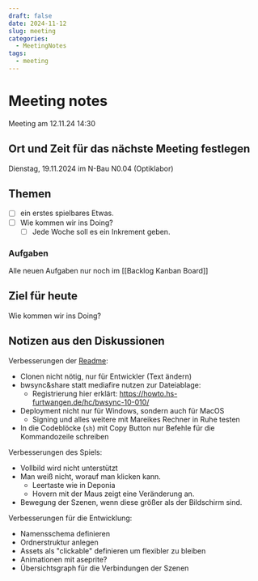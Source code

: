 ```yaml
---
draft: false
date: 2024-11-12
slug: meeting
categories:
  - MeetingNotes
tags:
  - meeting
---
```



# Meeting notes

Meeting am 12.11.24 14:30


## Ort und Zeit für das nächste Meeting festlegen

Dienstag, 19.11.2024 im N-Bau N0.04 (Optiklabor)

## Themen
- [ ] ein erstes spielbares Etwas.
- [ ] Wie kommen wir ins Doing?
	- [ ] Jede Woche soll es ein Inkrement geben.

### Aufgaben

Alle neuen Aufgaben nur noch im [[Backlog Kanban Board]]

## Ziel für heute
Wie kommen wir ins Doing?
## Notizen aus den Diskussionen

Verbesserungen der [Readme](https://github.com/croc001/Point_and_click):
- Clonen nicht nötig, nur für Entwickler (Text ändern)
- bwsync&share statt mediafire nutzen zur Dateiablage: 
	- Registrierung hier erklärt: https://howto.hs-furtwangen.de/hc/bwsync-10-010/
- Deployment nicht nur für Windows, sondern auch für MacOS
	- Signing und alles weitere mit Mareikes Rechner in Ruhe testen
- In die Codeblöcke (`sh`) mit Copy Button nur Befehle für die Kommandozeile schreiben

Verbesserungen des Spiels:
- Vollbild wird nicht unterstützt
- Man weiß nicht, worauf man klicken kann.
	- Leertaste wie in Deponia
	- Hovern mit der Maus zeigt eine Veränderung an.
- Bewegung der Szenen, wenn diese größer als der Bildschirm sind.

Verbesserungen für die Entwicklung:
- Namensschema definieren
- Ordnerstruktur anlegen
- Assets als "clickable" definieren um flexibler zu bleiben
- Animationen mit aseprite?
- Übersichtsgraph für die Verbindungen der Szenen

	
